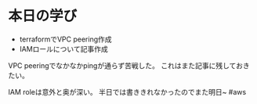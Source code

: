 # 本日の学び
- terraformでVPC peering作成
- IAMロールについて記事作成

VPC peeringでなかなかpingが通らず苦戦した。
これはまた記事に残しておきたい。

IAM roleは意外と奥が深い。
半日では書ききれなかったのでまた明日~
#aws

